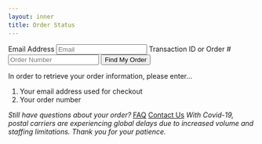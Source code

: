 ```yaml
---
layout: inner
title: Order Status
---
```


<div class="orderstatus">
    <form id="orderlookup">
        <label for="email">Email Address</label>
        <input type="text" id="email" name="email" placeholder="Email">
        <label for="order">Transaction ID or Order #</label>
        <input type="text" id="order" name="order" placeholder="Order Number">
        <input type="submit" class="button" value="Find My Order">
    </form>
    <output class="orderdetails"></output>
    <div id="guide">
        <p>In order to retrieve your order information, please enter...</p>
        <ol>
            <li>Your email address used for checkout</li>
            <li>Your order number</li>
        </ol>
        <div class="ordersupport">
            <em>Still have questions about your order?</em>
            <span>
                <a class="button" href="https://secondcityprints.zendesk.com/hc/en-us" target="_blank">FAQ</a>
                <a class="button" href="https://secondcityprints.zendesk.com/hc/en-us/requests/new" target="_blank">Contact Us</a>
            </span>
            <em>With Covid-19, postal carriers are experiencing global delays due to increased volume and staffing limitations. Thank you for your patience.</em>
        </div>
    </div>
</div>

<script>
    function getOrder(event) {
        event.preventDefault()
        var form = document.querySelector('form#orderlookup')
        var data = new FormData(document.querySelector('#orderlookup'))
        var output = document.querySelector('.orderdetails')

        //reset and validation
        output.innerHTML = ""
        if(!data.get('email').includes('@') || (!data.get('email') && !data.get('order'))) {
            output.insertAdjacentHTML('beforeend', `<div><span>ERROR</span>You need to enter a valid email and order number</div>`)
        }

        //if the output doesn't have an error, continue with the fetch
        if(output.innerHTML == "") {
            form.classList.add('fetching') //locks out user from hitting anything in the form while active
            fetch(`https://splitshipupdate.scporderlookup.ksws.workers.dev/?email=${encodeURIComponent(data.get('email'))}&order=${encodeURIComponent(data.get('order'))}`).then(res=>res.json().then(data=>{ //gets the JSON from the worker
                output.insertAdjacentHTML('beforeend', `<div class='outputblock'>${getShipmentDisplayString(data)}</div>`)
                form.classList.remove('fetching')           
            }))
        }
    }
    document.getElementById('orderlookup').addEventListener("submit", getOrder)

    //returns an HTML block for all the given data
    function getShipmentDisplayString(data) {
        var shipTo, state, tracking, items, error, shipments, service
        for (const key in data) {
            var field = data[key]
            
            //goes through any returned data and formats it appropriately
            switch(key) {
                case 'shipto': 
                    shipTo = `<div class="ordership"><span>Shipping To:</span>${field}</div>`
                break

                case 'state': 
                    state = `<div class="orderstate"><span>Status: ${field.toUpperCase()}</span>`
                    switch(field) { //if the order is unshipped, we add an extra message - if not, we just close it
                        case 'unshipped':
                            state = state.replace('UNSHIPPED', 'AWAITING SHIPMENT')
                            state += `<em>Your order is either still on pre-order, or pending shipment in our shipping queue. All in-stock orders take 3-5 business days to process before shipment. Pre-order ship times vary by product — please refer to the product page for the expected ship date.<br><br>You will receive a shipping confirmation email with your tracking information as soon as your order has been picked up from our warehouse, and it will be viewable here as well.</em></div>`
                        break

                        case 'splitship':
                            state = state.replace('SPLITSHIP', 'SPLIT SHIPPING')
                            state += `<em>Items in your order are shipping separately.</em></div>`
                        break

                        default:
                            state += '</div>'
                    }
                break

                case 'service': 
                    service = `<div class="shipservice"><span>Service</span>${field}</div>`
                break

                case 'tracking': 
                    tracking = `<div class="ordertracking"><a href="${field}" class="button" target="_blank">TRACKING</a></div>`
                break

                case 'items':
                    items = '<div class="orderitems"><span>Items being shipped</span>'
                    field.forEach(item=>{
                        items += `<div class="orderitem">x${item.quantity} ${item.name} - ${item.price}</div>`
                    })
                    items += '</div>'
                break

                case 'error':
                    error = `<div class="error"><span>ERROR</span>${field.toUpperCase()}`
                    if(field.includes('Order not found')) {
                        error+= `
                        <div class="chint">
                            <span>If your confirmation email includes a transaction number, try using that instead!<br>It will look like this in your order confirmation email:</span>
                            <img src="/img/orderstatus/chexample.png" alt="a combination of numbers and letters following the word Transaction">
                            <span>If you don't have one or it still doesn't work, and you've made sure there are no typos, reach out to our customer support below!</span>
                        </div>`
                    }
                    error += "</div>"
                break

                case 'shipments':
                    shipments = "<div class='shipments'>"
                    field.forEach((shipment, i)=>{
                        shipments += `<div class='outputblock'><span>Shipment #${i + 1}</span>${getShipmentDisplayString(shipment)}</div>`
                    })                    
                    shipments += "</div>"
                break
            }
        }

        //Adds all of the fields whether they were defined or not to the output, replacing undefined ones with empty strings
        return `${error || ""}${state || ""}${service || ""}${shipTo || ""}${tracking || ""}${items || ""}${shipments || ""}`
    }
</script>